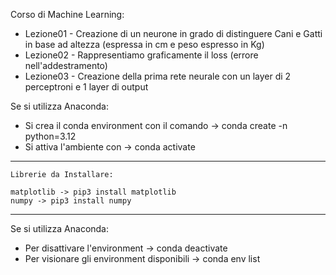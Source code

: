 Corso di Machine Learning:

- Lezione01 - Creazione di un neurone in grado di distinguere Cani e Gatti in base ad altezza (espressa in cm e peso espresso in Kg)
- Lezione02 - Rappresentiamo graficamente il loss (errore nell'addestramento)
- Lezione03 - Creazione della prima rete neurale con un layer di 2 perceptroni e 1 layer di output




Se si utilizza Anaconda:

 - Si crea il conda environment con il comando -> conda create -n <nomedellenvironment> python=3.12
 - Si attiva l'ambiente con -> conda activate <nomedellenvironment>

----

    Librerie da Installare:

    matplotlib -> pip3 install matplotlib
    numpy -> pip3 install numpy

----
Se si utilizza Anaconda:

 - Per disattivare l'environment -> conda deactivate
 - Per visionare gli environment disponibili -> conda env list



 
